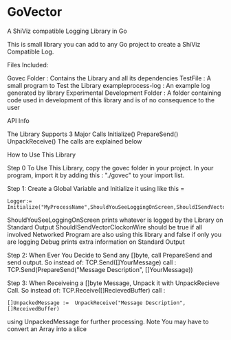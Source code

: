 GoVector
========

A ShiViz compatible Logging Library in Go

This is small library you can add to any Go project to create a ShiViz Compatible Log. 

Files Included:

Govec Folder : Contains the Library and all its dependencies 
TestFile : A small program to Test the Library 
exampleprocess-log : An example log generated by library
Experimental Development Folder : A folder containing code used in development of this library and is of no consequence to the user

API Info

The Library Supports 3 Major Calls
Initialize()
PrepareSend()
UnpackReceive()
The calls are explained below

How to Use This Library

Step 0
To Use This Library, copy the govec folder in your project. In your program, import it by adding this :
	"./govec"
to your import list.
	
Step 1:
Create a Global Variable and Initialize it using like this = 

	Logger:= Initialize("MyProcessName",ShouldYouSeeLoggingOnScreen,ShouldISendVectorClockonWire,Debug)
	
ShouldYouSeeLoggingOnScreen prints whatever is logged by the Library on Standard Output
ShouldISendVectorClockonWire should be true if all involved Networked Program are also using this library and false if
only you are logging 
Debug prints extra information on Standard Output
	
Step 2:
When Ever You Decide to Send any []byte, call PrepareSend and send output. 
So instead of:
	TCP.Send([]YourMessage)
call :
	TCP.Send(PrepareSend("Message Description", []YourMessage))

Step 3:
When Receiveing a []byte Message, Unpack it with UnpackRecieve Call. 
So instead of:
	TCP.Receive([]RecievedBuffer)
call :
	
	[]UnpackedMessage :=  UnpackReceive("Message Description", []ReceivedBuffer)
using UnpackedMessage for further processing. Note You may have to convert an Array into a slice
	
	
